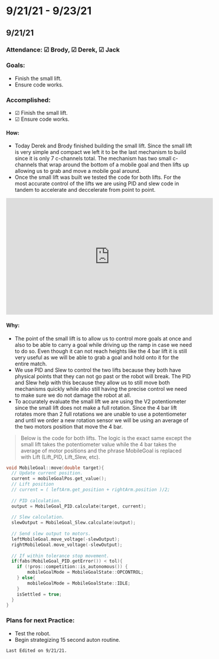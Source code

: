 # 9/21/21 - 9/23/21
## 9/21/21
### Attendance: &#9745; Brody, &#9745; Derek, &#9745; Jack
### Goals:
- Finish the small lift.
- Ensure code works.
### Accomplished:
- &#9745; Finish the small lift.
- &#9745; Ensure code works.
#### How:
- Today Derek and Brody finished building the small lift. Since the small lift is very simple and compact we left it to be the last mechanism to build since it is only 7 c-channels total. The mechanism has two small c-channels that wrap around the bottom of a mobile goal and then lifts up allowing us to grab and move a mobile goal around.
- Once the small lift was built we tested the code for both lifts. For the most accurate control of the lifts we are using PID and slew code in tandem to accelerate and deccelerate from point to point. 

<iframe width="560" height="315" src="https://www.youtube.com/embed/tvxJO8-eGb0" title="YouTube video player" frameborder="0" allow="accelerometer; autoplay; clipboard-write; encrypted-media; gyroscope; picture-in-picture" allowfullscreen></iframe>

<script src="https://cdn.jsdelivr.net/npm/publicalbum@latest/embed-ui.min.js" async></script>
<div class="pa-gallery-player-widget" style="width:560px; height:315px; display:none;"
  data-link="https://photos.app.goo.gl/Gu7LYcHmsdCzmFz66"
  data-title="9-21-21"
  data-description="6 new photos added to shared album"
  data-delay="2">
  <object data="https://lh3.googleusercontent.com/a5IGXNj0KmmlxhyDLaVbbFlN2p9j08kMRVhihzhdbFrKHN0sDYy-OcBBjgXRp9AvzZMesWbMe_QfVfT0EKki225JayWpgl4uI-fs4VbH7E1hmsyaorPMM48LOl6lAdOR7RHdi7qtQA=w640-h480"></object>
  <object data="https://lh3.googleusercontent.com/h49FzeqRcxL3-ttjqxOF-9JTpEx6ze6BFxseZNFG1nXt4VpQufzaWEAwG06e38FZV6XvRdf-rS068b_OpMpaJb9VcgIHwGJ4XThpka10xVwEd0UllYYKnj3HqLCUBKMGz1NYcpc9vQ=w640-h480"></object>
  <object data="https://lh3.googleusercontent.com/40F9Y0b_Jy0OUDCeWkjCmiJIJrzrzxwFDuptokWx0mdVe7n192AbmxhYa-yKV_noGb50sVJAJgyf7Y1I9AqHIuRA81lslo85u6r7BwWTYU2DNlGSLpDkHSLKurt45I5K6Goa3rUGkg=w640-h480"></object>
  <object data="https://lh3.googleusercontent.com/9XeFQntGYhauIarhR5UF85mxRe6Dvwyb7ko5GbSGMbcoyvIVoPrHXjAoPVeiHgrwEKXe5ZFpNDiKnM0tQKYO7VaurcIf9DkWBx3uO5Uh79MwgRAFIph2V_ED4pzyhgPZqGS4cNpkTw=w640-h480"></object>
  <object data="https://lh3.googleusercontent.com/cwQ-tKl0R5AO1gXFI_Mu_elyNFATgLDQgnukxXy3aTkYaUoSQjx5uG9EipZ3CfORqqB14EepgE2isgZzs007HjEDJMj87A6dYACNv5w44v5SHL-S9K8u3xU6Mf9Ih8PWs1h_LOqRZA=w640-h480"></object>
  <object data="https://lh3.googleusercontent.com/L8-MtncY1KVvImZXDuStkMGL8BjqrH4HdxFCY69T3VWWhDOcZqRcjncNF1ALGj7og_zM-HnevYx8K3zjOmqcGszwWcMsK_rTWubmiCry-Bdk4R2bmRQYUwGCdAOT09n5Td3aICpFiA=w640-h480"></object>
</div>


#### Why:
- The point of the small lift is to allow us to control more goals at once and also to be able to carry a goal while driving up the ramp in case we need to do so. Even though it can not reach heights like the 4 bar lift it is still very useful as we will be able to grab a goal and hold onto it for the entire match.
- We use PID and Slew to control the two lifts because they both have physical points that they can not go past or the robot will break. The PID and Slew help with this because they allow us to still move both mechanisms quickly while also still having the precise control we need to make sure we do not damage the robot at all.
- To accurately evaluate the small lift we are using the V2 potentiometer since the small lift does not make a full rotation. Since the 4 bar lift rotates more than 2 full rotations we are unable to use a potentiometer and until we order a new rotation sensor we will be using an average of the two motors position that move the 4 bar.
> Below is the code for both lifts. The logic is the exact same except the small lift takes the potentiometer value while the 4 bar takes the average of motor positions and the phrase MobileGoal is replaced with Lift (Lift_PID, Lift_Slew, etc).

```c++
void MobileGoal::move(double target){
  // Update current position.
  current = mobileGoalPos.get_value();
  // Lift position 
  // current = ( leftArm.get_position + rightArm.position )/2;
  
  // PID calculation.
  output = MobileGoal_PID.calculate(target, current);
  
  // Slew calculation.
  slewOutput = MobileGoal_Slew.calculate(output);
  
  // Send slew output to motors.
  leftMobileGoal.move_voltage(-slewOutput);
  rightMobileGoal.move_voltage(-slewOutput);
  
  // If within tolerance stop movement.
  if(fabs(MobileGoal_PID.getError()) < tol){
    if (!pros::competition::is_autonomous()) {
        mobileGoalMode = MobileGoalState::OPCONTROL;
    } else{
        mobileGoalMode = MobileGoalState::IDLE;
    }
    isSettled = true;
  }
}
```
### Plans for next Practice:
- Test the robot.
- Begin strategizing 15 second auton routine.

```{important}
Last Edited on 9/21/21.
```